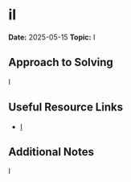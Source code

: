 
# iI

**Date:** 2025-05-15
**Topic:** I

## Approach to Solving

I

## Useful Resource Links

- [I](I)

## Additional Notes

I
    